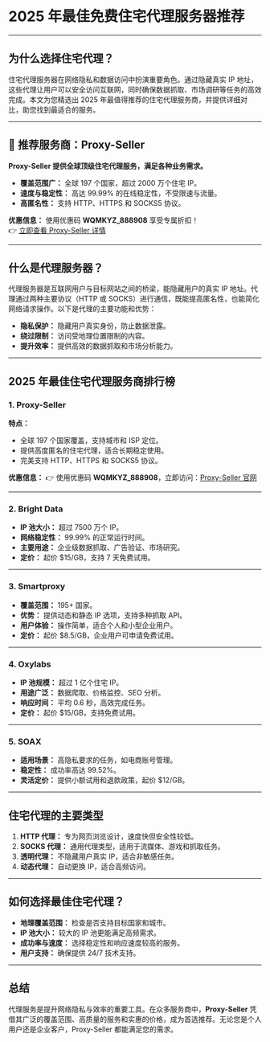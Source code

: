 # 2025 年最佳免费住宅代理服务器推荐

---

## 为什么选择住宅代理？

住宅代理服务器在网络隐私和数据访问中扮演重要角色。通过隐藏真实 IP 地址，这些代理让用户可以安全访问互联网，同时确保数据抓取、市场调研等任务的高效完成。本文为您精选出 2025 年最值得推荐的住宅代理服务商，并提供详细对比，助您找到最适合的服务。

---

## 🌟 推荐服务商：Proxy-Seller

**Proxy-Seller 提供全球顶级住宅代理服务，满足各种业务需求。**

- **覆盖范围广：** 全球 197 个国家，超过 2000 万个住宅 IP。
- **速度与稳定性：** 高达 99.99% 的在线稳定性，不受限速与流量。
- **高匿名性：** 支持 HTTP、HTTPS 和 SOCKS5 协议。

**优惠信息：**
使用优惠码 **WQMKYZ_888908** 享受专属折扣！  
👉 [立即查看 Proxy-Seller 详情](https://bit.ly/proxy-seller-coupon)

---

## 什么是代理服务器？

代理服务器是互联网用户与目标网站之间的桥梁，能隐藏用户的真实 IP 地址。代理通过两种主要协议（HTTP 或 SOCKS）进行通信，既能提高匿名性，也能简化网络请求操作。以下是代理的主要功能和优势：

- **隐私保护：** 隐藏用户真实身份，防止数据泄露。
- **绕过限制：** 访问受地理位置限制的内容。
- **提升效率：** 提供高效的数据抓取和市场分析能力。

---

## 2025 年最佳住宅代理服务商排行榜

### **1. Proxy-Seller**
**特点：**
- 全球 197 个国家覆盖，支持城市和 ISP 定位。
- 提供高度匿名的住宅代理，适合长期稳定使用。
- 完美支持 HTTP、HTTPS 和 SOCKS5 协议。
  
**优惠信息：**
👉 使用优惠码 **WQMKYZ_888908**，立即访问：[Proxy-Seller 官网](https://bit.ly/proxy-seller-coupon)

---

### **2. Bright Data**
- **IP 池大小：** 超过 7500 万个 IP。
- **网络稳定性：** 99.99% 的正常运行时间。
- **主要用途：** 企业级数据抓取、广告验证、市场研究。
- **定价：** 起价 $15/GB，支持 7 天免费试用。

---

### **3. Smartproxy**
- **覆盖范围：** 195+ 国家。
- **优势：** 提供动态和静态 IP 选项，支持多种抓取 API。
- **用户体验：** 操作简单，适合个人和小型企业用户。
- **定价：** 起价 $8.5/GB，企业用户可申请免费试用。

---

### **4. Oxylabs**
- **IP 池规模：** 超过 1 亿个住宅 IP。
- **用途广泛：** 数据爬取、价格监控、SEO 分析。
- **响应时间：** 平均 0.6 秒，高效完成任务。
- **定价：** 起价 $15/GB，支持免费试用。

---

### **5. SOAX**
- **适用场景：** 高隐私要求的任务，如电商账号管理。
- **稳定性：** 成功率高达 99.52%。
- **灵活定价：** 提供小额试用和退款政策，起价 $12/GB。

---

## 住宅代理的主要类型

1. **HTTP 代理：** 专为网页浏览设计，速度快但安全性较低。
2. **SOCKS 代理：** 通用代理类型，适用于流媒体、游戏和抓取任务。
3. **透明代理：** 不隐藏用户真实 IP，适合非敏感任务。
4. **动态代理：** 自动更换 IP，适合高频访问。

---

## 如何选择最佳住宅代理？

- **地理覆盖范围：** 检查是否支持目标国家和城市。
- **IP 池大小：** 较大的 IP 池更能满足高频需求。
- **成功率与速度：** 选择稳定性和响应速度较高的服务。
- **用户支持：** 确保提供 24/7 技术支持。

---

## 总结

代理服务是提升网络隐私与效率的重要工具。在众多服务商中，**Proxy-Seller** 凭借其广泛的覆盖范围、高质量的服务和实惠的价格，成为首选推荐。无论您是个人用户还是企业客户，Proxy-Seller 都能满足您的需求。


